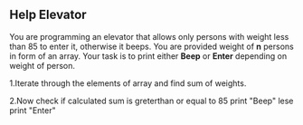 ## Help Elevator

You are programming an elevator that allows only persons with weight less than 85 to enter it, otherwise it beeps. You are provided weight of **n** persons in form of an array. Your task is to print either **Beep** or **Enter** depending on weight of person.

1.Iterate through the elements of array and find sum of weights.

2.Now check if calculated sum is greterthan or equal to 85 print "Beep" lese print "Enter"

